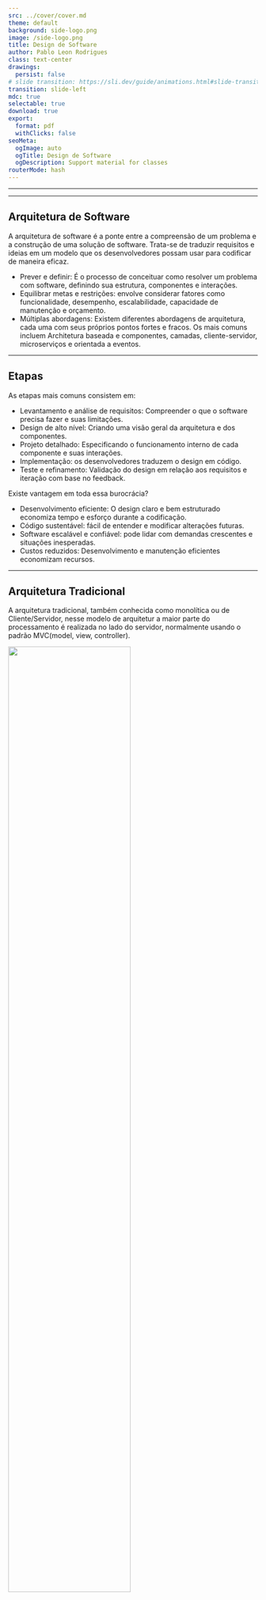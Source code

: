 ```yaml
---
src: ../cover/cover.md
theme: default
background: side-logo.png
image: /side-logo.png
title: Design de Software
author: Pablo Leon Rodrigues
class: text-center
drawings:
  persist: false
# slide transition: https://sli.dev/guide/animations.html#slide-transitions
transition: slide-left
mdc: true
selectable: true
download: true
export:
  format: pdf
  withClicks: false
seoMeta:
  ogImage: auto
  ogTitle: Design de Software
  ogDescription: Support material for classes
routerMode: hash
---
```


---

<Toc />

---

## Arquitetura de Software

A arquitetura de software é a ponte entre a compreensão de um problema e a construção de uma solução de software. Trata-se
de traduzir requisitos e ideias em um modelo que os desenvolvedores possam usar para codificar de maneira eficaz.

- Prever e definir: É o processo de conceituar como resolver um problema com software, definindo sua estrutura,
componentes e interações.
- Equilibrar metas e restrições: envolve considerar fatores como funcionalidade, desempenho, escalabilidade,
capacidade de manutenção e orçamento.
- Múltiplas abordagens: Existem diferentes abordagens de arquitetura, cada uma com seus próprios pontos fortes e fracos.
Os mais comuns incluem Architetura baseada e componentes, camadas, cliente-servidor, microserviços e orientada a eventos.


<!--

1. Component-Based Architecture: This approach involves breaking down a system into modular components, each responsible for specific functionalities. These components interact through well-defined interfaces, promoting reusability and maintainability.

2. Layered Architecture: In a layered architecture, the system is divided into distinct layers, with each layer responsible for a specific aspect of functionality. This separation of concerns simplifies development and allows for easier maintenance and scalability.

3. Client-Server Architecture: In this model, the system is divided into client and server components, with clients making requests to servers for resources or services. This architecture enables distributed computing and facilitates scalability by allowing for the distribution of workload across multiple servers.

4. Microservices Architecture: A relatively modern approach, microservices architecture involves breaking down a system into a collection of small, independently deployable services. Each service is responsible for a specific business function and communicates with other services via well-defined APIs. This architecture promotes flexibility, scalability, and resilience.

5. Event-Driven Architecture: In an event-driven architecture, components within a system communicate by producing and consuming events. This asynchronous communication model enables loose coupling between components and supports scalability and fault tolerance.

1. Modularity: Breaking down a system into smaller, self-contained modules promotes reusability, maintainability, and testability.
2. Abstraction: Abstracting away implementation details and focusing on high-level concepts facilitates understanding and promotes flexibility.
3. Encapsulation: Encapsulating data and behavior within modules prevents unauthorized access and reduces the risk of unintended side effects.
4. Separation of Concerns: Dividing a system into distinct components, each responsible for a specific aspect of functionality, simplifies development and maintenance.
5. Scalability: Designing a system to accommodate increasing workload or user base without sacrificing performance or reliability is essential for long-term success.
6. Flexibility: Building a system that can adapt to changing requirements or environments ensures its longevity and relevance.
-->

---

## Etapas

As etapas mais comuns consistem em:

- Levantamento e análise de requisitos: Compreender o que o software precisa fazer e suas limitações.
- Design de alto nível: Criando uma visão geral da arquitetura e dos componentes.
- Projeto detalhado: Especificando o funcionamento interno de cada componente e suas interações.
- Implementação: os desenvolvedores traduzem o design em código.
- Teste e refinamento: Validação do design em relação aos requisitos e iteração com base no feedback.

Existe vantagem em toda essa burocrácia?

- Desenvolvimento eficiente: O design claro e bem estruturado economiza tempo e esforço durante a codificação.
- Código sustentável: fácil de entender e modificar alterações futuras.
- Software escalável e confiável: pode lidar com demandas crescentes e situações inesperadas.
- Custos reduzidos: Desenvolvimento e manutenção eficientes economizam recursos.

---

## Arquitetura Tradicional

A arquitetura tradicional, também conhecida como monolítica ou de Cliente/Servidor, nesse modelo de arquitetur a maior
parte do processamento é realizada no lado do servidor, normalmente usando o padrão MVC(model, view, controller).
<div class="flex items-center">
  <img src="/monolito.png" style="width: 70%; margin-left: auto; margin-right: auto;" />
</div>

---

## Arquitetura Multicamadas

Arquitetura de Multicamadas, baseada em Serviços ou de micro serviços, nesse modelo de arquitetura
o cliente incorpora parte do processamento. Regras de negócio no servidor. Comunicação HTTP.
Aplicação no cliente e tráfego de dados no formato JSON, XML, possuí menor acoplamento e possibilita
a multiplataforma.

<img src="/multicamadas.png" style="width: 80%; margin-left: auto; margin-right: auto;" />


---

## Serverless

Uma abordagem de design de software em que você não gerencia a infraestrutura subjacente (servidores,
sistemas operacionais, etc.).

- Funções como serviço (FaaS): blocos de construção essenciais de aplicativos sem servidor.
Trechos de código escritos em várias linguagens (por exemplo, Python, Node.js) executados em resposta a eventos.
- Eventos: gatilhos que ativam funções, como solicitações HTTP, alterações no banco de dados ou eventos agendados.
- Microsserviços: As funções são frequentemente combinadas em microsserviços para aplicações maiores,
cada uma implantável e escalonável de forma independente.
- APIs sem servidor: APIs criadas usando funções sem servidor, oferecendo uma maneira escalonável e econômica
de expor funcionalidades.

<!--
hideInToc: true
- Benefits:
Faster Development: Focus on code, not infrastructure management.
Increased Scalability: Cloud providers handle scaling automatically, adapting to demand spikes.
Cost-Effective: Pay only for the resources used, avoiding idle server costs.
Improved Reliability: Cloud providers manage infrastructure for high availability and fault tolerance.
- Drawbacks:
Vendor Lock-in: Deep integration with specific cloud provider platforms.
Cold Starts: Functions may take longer to execute initially due to container spin-up.
Debugging Complexity: Debugging issues across distributed functions can be challenging.
-->

---
layout: image
image: /tecnologias.png
backgroundSize: contain
---

---

# Bibliografia


https://martinfowler.com/

- Clean Code: A Handbook of Agile Software Craftsmanship by Robert C. Martin: This classic text emphasizes writing clean, readable, and maintainable code, focusing on principles and best practices.
- Design Patterns: Elements of Reusable Object-Oriented Software by Erich Gamma, Richard Helm, Ralph Johnson, and John Vlissides: This influential book introduces the concept of design patterns, offering reusable solutions to common design problems.
- Head First Design Patterns by Eric Freeman and Elisabeth Robson: This visually engaging book uses diagrams and humor to explain design patterns, making them more accessible to beginners.
- Agile Software Development: Principles, Patterns, and Practices by Robert C. Martin: This book explores agile software development principles and how they impact design decisions.


https://docs.datadoghq.com/serverless/

https://www.serverless.com/blog/how-serverless-cloud-works-part-1
